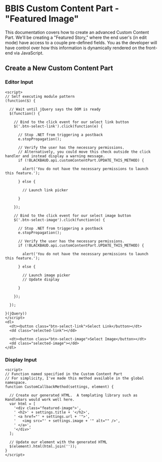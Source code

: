 # BBIS Custom Content Part - "Featured Image"

This documentation covers how to create an advanced Custom Content Part.  We'll be creating a "Featured Story," where the end user's (in edit mode) have access to a couple pre-defined fields.  You as the developer will have control over how this information is dynamically rendered on the front-end via JavaScript.

## Create a New Custom Content Part

### Editor Input

```
<script>
// Self executing module pattern
(function($) {

  // Wait until jQuery says the DOM is ready
  $(function() {
  
    // Bind to the click event for our select link button
    $('.btn-select-link').click(function(e) {
    
      // Stop .NET from triggering a postback
      e.stopPropagation();
      
      // Verify the user has the necessary permissions.
      // Alternatively, you could move this check outside the click handler and instead display a warning message.
      if (!BLACKBAUD.api.customContentPart.UPDATE_THIS_METHOD) {
        
        alert('You do not have the necessary permissions to launch this feature.');
        
      } else {
      
        // Launch link picker
      
      }
    
    });
    
    // Bind to the click event for our select image button
    $('.btn-select-image').click(function(e) {
    
      // Stop .NET from triggering a postback
      e.stopPropagation();
      
      // Verify the user has the necessary permissions.
      if (!BLACKBAUD.api.customContentPart.UPDATE_THIS_METHOD) {
      
        alert('You do not have the necessary permissions to launch this feature.');
      
      } else {
      
        // Launch image picker
        // Update display
      
      }
    
    });
  
  });

}(jQuery))
</script>
<dl>
  <dt><button class="btn-select-link">Select Link</button></dt>
  <dd class="selected-link"></dd>
  
  <dt><button class="btn-select-image">Select Image</button></dt>
  <dd class="selected-image"></dd>
</dl>
```

### Display Input

```
<script>
// Function named specified in the Custom Content Part
// For simplicity, I've made this method available in the global namespace.
function CustomCallbackMethod(settings, element) {

  // Create our generated HTML.  A templating library such as Handlebars would work well here.
  var html = [
    '<div class="featured-image">',
    ' <h2>' + settings.title + '</h2>',
    ' <a href="' + settings.url + '">',
    '   <img src="' + settings.image + '" alt="" />',
    ' </a>',
    '</div>'
  ];

  // Update our element with the generated HTML
  $(element).html(html.join(''));
}
</script>
```
